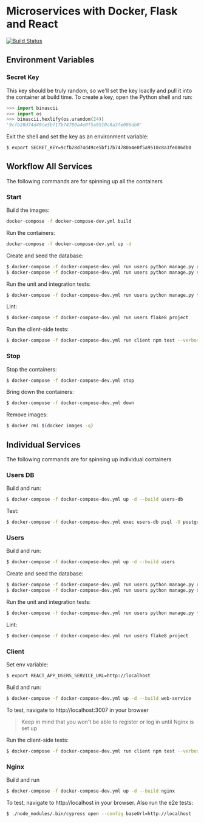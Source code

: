 # Microservices with Docker, Flask and React

[![Build Status](https://travis-ci.com/IPconfig/testdriven-app.svg?branch=master)](https://travis-ci.com/IPconfig/testdriven-app)

## Environment Variables

### Secret Key
This key should be truly random, so we'll set the key loaclly and pull it into the container at build time.
To create a key, open the Python shell and run:
```python
>>> import binascii
>>> import os
>>> binascii.hexlify(os.urandom(24))
'9cfb28d74d49ce5bf17b74780a4e0f5a9510c8a3fe086db0'
```
Exit the shell and set the key as an environment variable:
```bash
$ export SECRET_KEY=9cfb28d74d49ce5bf17b74780a4e0f5a9510c8a3fe086db0
```

## Workflow All Services
The following commands are for spinning up all the containers
### Start
Build the images:
```bash
docker-compose -f docker-compose-dev.yml build
```
Run the containers:
```bash
docker-compose -f docker-compose-dev.yml up -d
```
Create and seed the database:
```bash
$ docker-compose -f docker-compose-dev.yml run users python manage.py recreate_db
$ docker-compose -f docker-compose-dev.yml run users python manage.py seed_db
```
Run the unit and integration tests:
```bash
$ docker-compose -f docker-compose-dev.yml run users python manage.py test
```
Lint:
```bash
$ docker-compose -f docker-compose-dev.yml run users flake8 project
```
Run the client-side tests:
```bash
$ docker-compose -f docker-compose-dev.yml run client npm test --verbose
```

### Stop
Stop the containers:
```bash
$ docker-compose -f docker-compose-dev.yml stop
```
Bring down the containers:
```bash
$ docker-compose -f docker-compose-dev.yml down
```
Remove images:
```bash
$ docker rmi $(docker images -q)
```
## Individual Services
The following commands are for spinning up individual containers
### Users DB
Build and run:
```bash
$ docker-compose -f docker-compose-dev.yml up -d --build users-db
```
Test:
```bash
$ docker-compose -f docker-compose-dev.yml exec users-db psql -U postgres
```
### Users
Build and run:
```bash
$ docker-compose -f docker-compose-dev.yml up -d --build users
```
Create and seed the database:
```bash
$ docker-compose -f docker-compose-dev.yml run users python manage.py recreate_db
$ docker-compose -f docker-compose-dev.yml run users python manage.py seed_db
```
Run the unit and integration tests:
```bash
$ docker-compose -f docker-compose-dev.yml run users python manage.py test
```
Lint:
```bash
$ docker-compose -f docker-compose-dev.yml run users flake8 project
```
### Client
Set env variable:
```bash
$ export REACT_APP_USERS_SERVICE_URL=http://localhost
```
Build and run:
```bash
$ docker-compose -f docker-compose-dev.yml up -d --build web-service
```
To test, navigate to http://localhost:3007 in your browser
> Keep in mind that you won't be able to register or log in until Nginx is set up

Run the client-side tests:
```bash
$ docker-compose -f docker-compose-dev.yml run client npm test --verbose
```
### Nginx
Build and run
```bash
$ docker-compose -f docker-compose-dev.yml up -d --build nginx
```
To test, navigate to http://localhost in your browser. Also run the e2e tests:
```bash
$ ./node_modules/.bin/cypress open --config baseUrl=http://localhost
```
